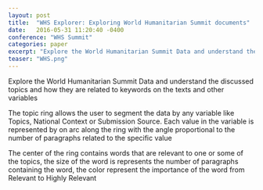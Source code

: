 ```yaml
---
layout: post
title:  "WHS Explorer: Exploring World Humanitarian Summit documents"
date:   2016-05-31 11:20:40 -0400
conference: "WHS Summit"
categories: paper
excerpt: "Explore the World Humanitarian Summit Data and understand the discussed topics and how they are related to keywords on the texts and other variables"
teaser: "WHS.png"
---
```


Explore the World Humanitarian Summit Data and understand the discussed topics and how they are related to keywords on the texts and other variables

The topic ring allows the user to segment the data by any variable like Topics, National Context or Submission Source. Each value in the variable is represented by on arc along the ring with the angle proportional to the number of paragraphs related to the specific value

The center of the ring contains words that are relevant to one or some of the topics, the size of the word is represents the number of paragraphs containing the word, the color represent the importance of the word from Relevant to Highly Relevant
